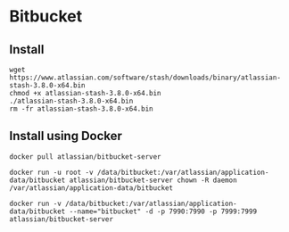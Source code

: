 # Bitbucket

## Install

    wget https://www.atlassian.com/software/stash/downloads/binary/atlassian-stash-3.8.0-x64.bin
    chmod +x atlassian-stash-3.8.0-x64.bin
    ./atlassian-stash-3.8.0-x64.bin
    rm -fr atlassian-stash-3.8.0-x64.bin

## Install using Docker

	docker pull atlassian/bitbucket-server

    docker run -u root -v /data/bitbucket:/var/atlassian/application-data/bitbucket atlassian/bitbucket-server chown -R daemon  /var/atlassian/application-data/bitbucket

    docker run -v /data/bitbucket:/var/atlassian/application-data/bitbucket --name="bitbucket" -d -p 7990:7990 -p 7999:7999 atlassian/bitbucket-server

